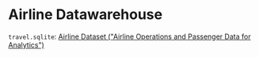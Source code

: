 # Airline Datawarehouse

`travel.sqlite`: [Airline Dataset ("Airline Operations and Passenger Data for Analytics")](https://www.kaggle.com/datasets/mohammadkaiftahir/airline-dataset)
